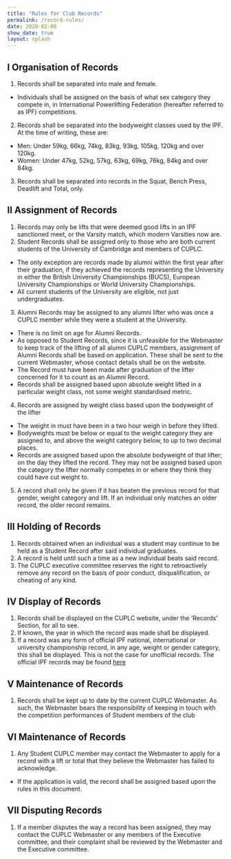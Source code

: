 ```yaml
---
title: "Rules for Club Records"
permalink: /record-rules/
date: 2020-02-08
show_date: true
layout: splash
---
```

## I Organisation of Records
1. Records shall be separated into male and female.
  * Individuals shall be assigned on the basis of what sex category they compete in, in International Powerlifting Federation (hereafter referred to as IPF) competitions.
2. Records shall be separated into the bodyweight classes used by the IPF. At the time of writing,
these are:
  * Men: Under 59kg, 66kg, 74kg, 83kg, 93kg, 105kg, 120kg and over 120kg.
  * Women: Under 47kg, 52kg, 57kg, 63kg, 69kg, 76kg, 84kg and over 84kg.
3. Records shall be separated into records in the Squat, Bench Press, Deadlift and Total, only.

## II Assignment of Records
1. Records may only be lifts that were deemed good lifts in an IPF sanctioned meet, or the Varsity match, which modern Varsities now are.
2. Student Records shall be assigned only to those who are both current students of the University of Cambridge and members of CUPLC.
  * The only exception are records made by alumni within the first year after their graduation, if they achieved the records representing the University in either the British University Championships (BUCS), European University Championships or World University Championships.
  * All current students of the University are eligible, not just undergraduates.
3. Alumni Records may be assigned to any alumni lifter who was once a CUPLC member while they were a student at the University.
  * There is no limit on age for Alumni Records.
  * As opposed to Student Records, since it is unfeasible for the Webmaster to keep track of the lifting of all alumni CUPLC members, assignment of Alumni Records shall be based on application. These shall be sent to the current Webmaster, whose contact details shall be on the website.
  * The Record must have been made after graduation of the lifter concerned for it to count as an Alumni Record.
  * Records shall be assigned based upon absolute weight lifted in a particular weight class, not some weight standardised metric.
4. Records are assigned by weight class based upon the bodyweight of the lifter
  * The weight in must have been in a two hour weigh in before they lifted.
  * Bodyweights must be below or equal to the weight category they are assigned to, and above the weight category below, to up to two decimal places.
  * Records are assigned based upon the absolute bodyweight of that lifter; on the day they lifted the record. They may not be assigned based upon the category the lifter normally competes in or where they think they could have cut weight to.
5. A record shall only be given if it has beaten the previous record for that gender, weight category and lift. If an individual only matches an older record, the older record remains.

## III Holding of Records
1. Records obtained when an individual was a student may continue to be held as a Student Record after said individual graduates.
2. A record is held until such a time as a new individual beats said record.
3. The CUPLC executive committee reserves the right to retroactively remove any record on the basis of poor conduct, disqualification, or cheating of any kind.

## IV Display of Records
1. Records shall be displayed on the CUPLC website, under the ‘Records’ Section, for all to see.
2. If known, the year in which the record was made shall be displayed.
3. If a record was any form of official IPF national, international or university championship record, in any age, weight or gender category, this shall be displayed. This is not the case for unofficial records. The official IPF records may be found [here](http://www.powerlifting.sport/championships/records.html)

## V Maintenance of Records
1. Records shall be kept up to date by the current CUPLC Webmaster. As such, the Webmaster bears the responsibility of keeping in touch with the competition performances of Student members of the club

## VI Maintenance of Records
1. Any Student CUPLC member may contact the Webmaster to apply for a record with a lift or
total that they believe the Webmaster has failed to acknowledge.
  * If the application is valid, the record shall be assigned based upon the rules in this
document.

## VII Disputing Records
1. If a member disputes the way a record has been assigned, they may contact the CUPLC
Webmaster or any members of the Executive committee, and their complaint shall be reviewed
by the Webmaster and the Executive committee.

